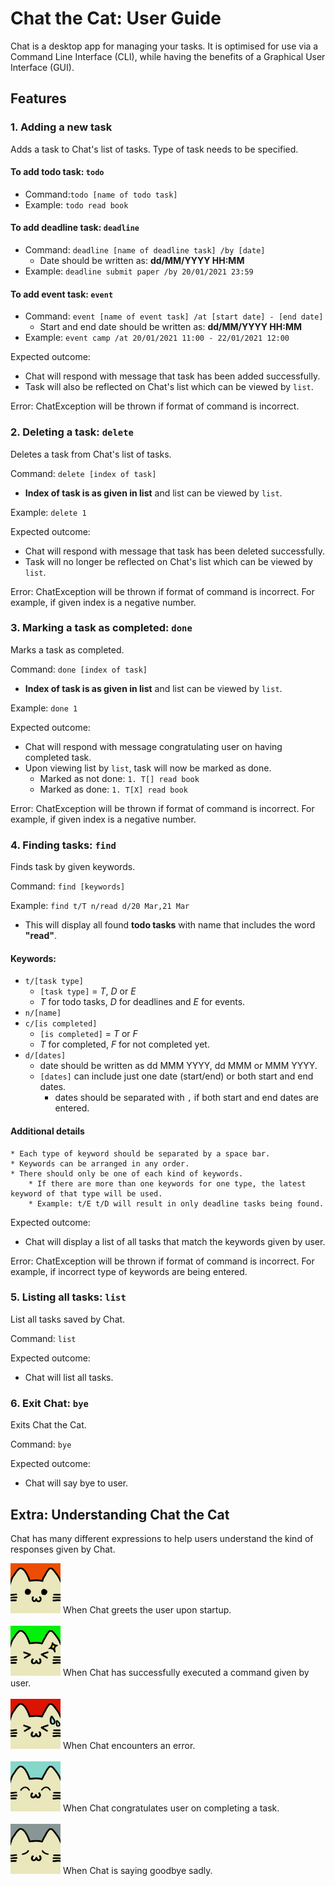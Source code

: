 # Chat the Cat: User Guide

Chat is a desktop app for managing your tasks. 
It is optimised for use via a Command Line Interface (CLI),
while having the benefits of a Graphical User Interface (GUI).

## Features

### 1. Adding a new task

Adds a task to Chat's list of tasks. Type of task needs to be specified.

#### To add todo task: `todo`
* Command:`todo [name of todo task]`
* Example: `todo read book`

#### To add deadline task: `deadline`
* Command: `deadline [name of deadline task] /by [date]`
    * Date should be written as: **dd/MM/YYYY HH:MM**
* Example: `deadline submit paper /by 20/01/2021 23:59`

#### To add event task: `event`
* Command: `event [name of event task] /at [start date] - [end date]`
    * Start and end date should be written as: **dd/MM/YYYY HH:MM**
* Example: `event camp /at 20/01/2021 11:00 - 22/01/2021 12:00`
  
Expected outcome: 
* Chat will respond with message that task has been added successfully.
* Task will also be reflected on Chat's list which can be viewed by `list`.

Error:
ChatException will be thrown if format of command is incorrect.

### 2. Deleting a task: `delete`

Deletes a task from Chat's list of tasks.

Command: `delete [index of task]`
* **Index of task is as given in list** and list can be viewed by `list`.

Example: `delete 1`

Expected outcome:
* Chat will respond with message that task has been deleted successfully.
* Task will no longer be reflected on Chat's list which can be viewed by `list`.

Error: ChatException will be thrown if format of command is incorrect.
For example, if given index is a negative number.

### 3. Marking a task as completed: `done`

Marks a task as completed.

Command: `done [index of task]`
* **Index of task is as given in list** and list can be viewed by `list`.

Example: `done 1`

Expected outcome:
* Chat will respond with message congratulating user on having completed task.
* Upon viewing list by `list`, task will now be marked as done.
    * Marked as not done: `1. T[] read book`
    * Marked as done: `1. T[X] read book`

Error:
ChatException will be thrown if format of command is incorrect.
For example, if given index is a negative number.

### 4. Finding tasks: `find`

Finds task by given keywords.

Command: `find [keywords]`

Example: `find t/T n/read d/20 Mar,21 Mar`
* This will display all found **todo tasks** with name that includes the word **"read"**.

#### Keywords:
* `t/[task type]`
  * `[task type]` = _T_, _D_ or _E_
  * _T_ for todo tasks, _D_ for deadlines and _E_ for events.
* `n/[name]`
* `c/[is completed]`
    * `[is completed]` = _T_ or _F_
    * _T_ for completed, _F_ for not completed yet.
* `d/[dates]`
    * date should be written as dd MMM YYYY, dd MMM or MMM YYYY.
    * `[dates]` can include just one date (start/end) or both start and end dates.
        * dates should be separated with `,` if both start and end dates are entered.
    
#### Additional details
    * Each type of keyword should be separated by a space bar.
    * Keywords can be arranged in any order.
    * There should only be one of each kind of keywords. 
        * If there are more than one keywords for one type, the latest keyword of that type will be used.
        * Example: t/E t/D will result in only deadline tasks being found.

Expected outcome:
* Chat will display a list of all tasks that match the keywords given by user.

Error:
ChatException will be thrown if format of command is incorrect.
For example, if incorrect type of keywords are being entered.

### 5. Listing all tasks: `list`

List all tasks saved by Chat.

Command: `list`

Expected outcome:
* Chat will list all tasks.

### 6. Exit Chat: `bye`

Exits Chat the Cat.

Command: `bye`

Expected outcome:
* Chat will say bye to user.

## Extra: Understanding Chat the Cat

Chat has many different expressions to help users understand the kind of responses given by Chat.

<img src="https://github.com/clarlzx/ip/blob/A-BetterGui/src/main/resources/images/greetingCat.png?raw=true" alt="Greeting Chat" width="80" height="80">
When Chat greets the user upon startup.<br/><br/>

<img src="https://github.com/clarlzx/ip/blob/A-BetterGui/src/main/resources/images/goCat.png?raw=true" alt="Go Chat" width="80" height="80">
When Chat has successfully executed a command given by user. <br/><br/>

<img src="https://github.com/clarlzx/ip/blob/A-BetterGui/src/main/resources/images/errorCat.png?raw=true" alt="Error Chat" width="80" height="80">
When Chat encounters an error. <br/><br/>

<img src="https://github.com/clarlzx/ip/blob/A-BetterGui/src/main/resources/images/gdJobCat.png?raw=true" alt="Good Job Chat" width="80" height="80">
When Chat congratulates user on completing a task. <br/><br/>

<img src="https://github.com/clarlzx/ip/blob/A-BetterGui/src/main/resources/images/goodByeCat.png?raw=true" alt="Goodbye Cat" width="80" height="80">
When Chat is saying goodbye sadly. <br/><br/>